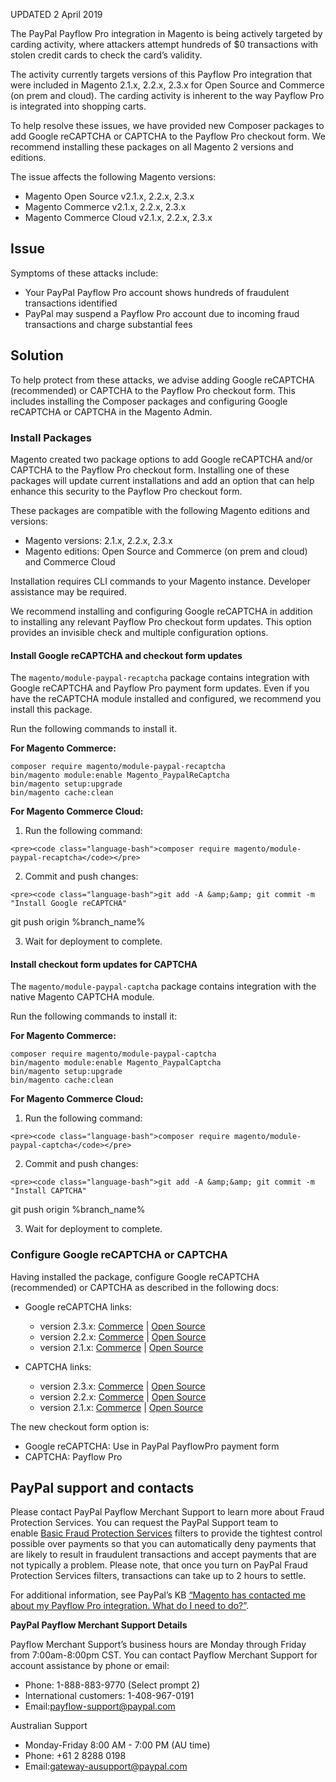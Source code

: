 UPDATED 2 April 2019

The PayPal Payflow Pro integration in Magento is being actively targeted by carding activity, where attackers attempt hundreds of $0 transactions with stolen credit cards to check the card’s validity.

The activity currently targets versions of this Payflow Pro integration that were included in Magento 2.1.x, 2.2.x, 2.3.x for Open Source and Commerce (on prem and cloud). The carding activity is inherent to the way Payflow Pro is integrated into shopping carts.

<p class="info">To help resolve these issues, we have provided new Composer packages&nbsp;<span class="TextRun SCXW86071908 BCX0" data-contrast="none" lang="EN-US"><span class="NormalTextRun SCXW86071908 BCX0">to add Google&nbsp;</span></span><span class="TextRun SCXW86071908 BCX0" data-contrast="none" lang="EN-US"><span class="SpellingError CommentStart SCXW86071908 BCX0">reCAPTCHA</span></span><span class="TextRun SCXW86071908 BCX0" data-contrast="none" lang="EN-US"><span class="NormalTextRun SCXW86071908 BCX0">&nbsp;or CAPTCHA to the&nbsp;</span></span><span class="TextRun SCXW86071908 BCX0" data-contrast="none" lang="EN-US"><span class="SpellingError SCXW86071908 BCX0">Payflow</span></span><span class="TextRun SCXW86071908 BCX0" data-contrast="none" lang="EN-US"><span class="NormalTextRun SCXW86071908 BCX0">&nbsp;Pro checkout form.</span></span><span class="TextRun SCXW86071908 BCX0" data-contrast="none" lang="EN-US"><span class="NormalTextRun SCXW86071908 BCX0">&nbsp;We recommend installing these packages on all Magento 2 versions and editions.</span></span></p>

The issue affects the following Magento versions:

*   Magento Open Source v2.1.x, 2.2.x, 2.3.x
*   Magento Commerce v2.1.x, 2.2.x, 2.3.x
*   Magento Commerce Cloud v2.1.x, 2.2.x, 2.3.x

## Issue

Symptoms of these attacks include:

*   Your PayPal Payflow Pro account shows hundreds of fraudulent transactions identified
*   PayPal may suspend a Payflow Pro account due to incoming fraud transactions and charge substantial fees

## Solution

To help protect from these attacks, we advise adding Google reCAPTCHA (recommended) or CAPTCHA to the Payflow Pro checkout form. This includes installing the Composer packages and configuring Google reCAPTCHA or CAPTCHA in the Magento Admin.

### Install Packages

Magento created two package options to add Google reCAPTCHA&nbsp;and/or CAPTCHA&nbsp;to the Payflow Pro checkout form. Installing one of these packages will update current installations and add an option that can help enhance this security to the Payflow Pro checkout form.

These packages are compatible with the following Magento editions and versions:

*   Magento versions: 2.1.x, 2.2.x, 2.3.x&nbsp;
*   Magento editions: Open Source and Commerce (on prem and cloud) and Commerce Cloud

Installation requires CLI commands to your Magento instance. Developer assistance may be required.

<p class="info">We<span class="TextRun SCXW681000 BCX0" data-contrast="none" lang="EN-US"><span class="NormalTextRun SCXW681000 BCX0">&nbsp;recommend installing and configuring Google&nbsp;</span></span><span class="TextRun SCXW681000 BCX0" data-contrast="none" lang="EN-US"><span class="SpellingError SCXW681000 BCX0">reCAPTCHA</span></span><span class="TextRun SCXW681000 BCX0" data-contrast="none" lang="EN-US"><span class="NormalTextRun SCXW681000 BCX0">&nbsp;</span></span><span class="TextRun SCXW681000 BCX0" data-contrast="none" lang="EN-US"><span class="NormalTextRun CommentStart SCXW681000 BCX0">in addition to&nbsp;</span></span><span class="TextRun SCXW681000 BCX0" data-contrast="none" lang="EN-US"><span class="NormalTextRun SCXW681000 BCX0">installing any relevant&nbsp;</span></span><span class="TextRun SCXW681000 BCX0" data-contrast="none" lang="EN-US"><span class="SpellingError SCXW681000 BCX0">Payflow</span></span><span class="TextRun SCXW681000 BCX0" data-contrast="none" lang="EN-US"><span class="NormalTextRun SCXW681000 BCX0">&nbsp;Pro checkout form updates</span></span><span class="TextRun SCXW681000 BCX0" data-contrast="none" lang="EN-US"><span class="NormalTextRun SCXW681000 BCX0">.</span></span><span class="TextRun SCXW681000 BCX0" data-contrast="none" lang="EN-US"><span class="NormalTextRun SCXW681000 BCX0">&nbsp;This option provides an invisible check&nbsp;</span></span><span class="TextRun SCXW681000 BCX0" data-contrast="none" lang="EN-US"><span class="NormalTextRun SCXW681000 BCX0">and&nbsp;</span></span><span class="TextRun SCXW681000 BCX0" data-contrast="none" lang="EN-US"><span class="NormalTextRun SCXW681000 BCX0">multiple configuration options.</span></span><span class="EOP SCXW681000 BCX0" data-ccp-props='{"335559738":225,"335559739":225}'>&nbsp;</span></p>

#### Install Google reCAPTCHA and checkout form updates

The `` magento/module-paypal-recaptcha `` package contains integration with Google reCAPTCHA and Payflow Pro payment form updates. Even if you have the reCAPTCHA module installed and configured, we recommend you install this package.

Run the following commands to install it.

__For&nbsp;Magento Commerce:__

<pre><code class="language-bash">composer require magento/module-paypal-recaptcha
bin/magento module:enable Magento_PaypalReCaptcha
bin/magento setup:upgrade
bin/magento cache:clean<br/></code></pre>

__For Magento Commerce Cloud:__

1.   Run the following command:
    
    <pre><code class="language-bash">composer require magento/module-paypal-recaptcha</code></pre>
    
    
2.   Commit and push changes:
    
    <pre><code class="language-bash">git add -A &amp;&amp; git commit -m "Install Google reCAPTCHA"
git push origin %branch_name%</code></pre>
    
    
3.   Wait for deployment to complete.

#### Install checkout form updates for CAPTCHA

The `` magento/module-paypal-captcha `` package contains integration with the native Magento&nbsp;CAPTCHA module.

Run the following commands to install it:

__For&nbsp;Magento Commerce:__

<pre><code class="language-bash">composer require magento/module-paypal-captcha
bin/magento module:enable Magento_PaypalCaptcha
bin/magento setup:upgrade
bin/magento cache:clean<br/></code></pre>

__For Magento Commerce Cloud:__

1.   Run the following command:
    
    <pre><code class="language-bash">composer require magento/module-paypal-captcha</code></pre>
    
    
2.   Commit and push changes:
    
    <pre><code class="language-bash">git add -A &amp;&amp; git commit -m "Install CAPTCHA"
git push origin %branch_name%</code></pre>
    
    
3.   Wait for deployment to complete.

### Configure Google reCAPTCHA or CAPTCHA

Having installed the package, configure Google reCAPTCHA (recommended) or CAPTCHA as described in the following docs:

*   Google reCAPTCHA links:
    
    *   version 2.3.x:&nbsp;<a class="external-link" href="https://docs.magento.com/m2/ee/user_guide/stores/security-google-recaptcha.html" rel="nofollow" target="_self">Commerce</a> |&nbsp;<a class="external-link" href="https://docs.magento.com/m2/ce/user_guide/stores/security-google-recaptcha.html" rel="nofollow" target="_self">Open Source</a>
    *   version 2.2.x:&nbsp;<a class="external-link" href="https://docs.magento.com/m2/2.2/ee/user_guide/stores/security-google-recaptcha.html" rel="nofollow" target="_self">Commerce</a> |&nbsp;<a class="external-link" href="https://docs.magento.com/m2/2.2/ce/user_guide/stores/security-google-recaptcha.html" rel="nofollow" target="_self">Open Source</a>
    *   version 2.1.x:&nbsp;<a class="external-link" href="https://docs.magento.com/m2/2.1/ee/user_guide/stores/security-google-recaptcha.html" rel="nofollow" target="_self">Commerce</a> |&nbsp;<a class="external-link" href="https://docs.magento.com/m2/2.1/ce/user_guide/stores/security-google-recaptcha.html" rel="nofollow" target="_self">Open Source</a>
    
    
    
*   CAPTCHA links:
    
    *   version 2.3.x:&nbsp;<a class="external-link" href="https://docs.magento.com/m2/ee/user_guide/stores/security-captcha.html" rel="nofollow" target="_self">Commerce</a> |&nbsp;<a class="external-link" href="https://docs.magento.com/m2/ce/user_guide/stores/security-captcha.html" rel="nofollow" target="_self">Open Source</a>
    *   version 2.2.x:&nbsp;<a class="external-link" href="https://docs.magento.com/m2/2.2/ee/user_guide/stores/security-captcha.html" rel="nofollow" target="_self">Commerce</a> |&nbsp;<a class="external-link" href="https://docs.magento.com/m2/2.2/ce/user_guide/stores/security-captcha.html" rel="nofollow" target="_self">Open Source</a>
    *   version 2.1.x:&nbsp;<a class="external-link" href="https://docs.magento.com/m2/2.1/ee/user_guide/stores/security-captcha.html" rel="nofollow" target="_self">Commerce</a> |&nbsp;<a class="external-link" href="https://docs.magento.com/m2/2.1/ce/user_guide/stores/security-captcha.html" rel="nofollow" target="_self">Open Source</a>
    
    
    

The new checkout form option is:

*   Google reCAPTCHA:&nbsp;Use in PayPal PayflowPro payment form&nbsp;
*   CAPTCHA:&nbsp;Payflow Pro

## PayPal support and contacts

Please contact PayPal Payflow Merchant Support&nbsp;to learn more about Fraud Protection Services. You can request the PayPal Support team to enable&nbsp;[Basic Fraud Protection Services](https://developer.paypal.com/docs/classic/payflow/fraud-protection/#how-fraud-protection-services-protect-you)&nbsp;filters to provide the tightest control possible over payments so that you can automatically deny payments that are likely to result in fraudulent transactions and accept payments that are not typically a problem. Please note, that once you turn on PayPal Fraud Protection Services filters, transactions can take up to 2 hours to settle.

<p class="info">For additional information, see PayPal’s KB <a href="https://www.paypal.com/us/smarthelp/article/ts2242">“Magento has contacted me about my Payflow Pro integration. What do I need to do?”</a>.</p>

__PayPal Payflow Merchant Support Details__

Payflow Merchant Support’s business hours are Monday through Friday from 7:00am-8:00pm CST. You can contact Payflow Merchant Support for account assistance by phone or email:

*   Phone: 1-888-883-9770 (Select prompt 2)&nbsp;
*   International customers: 1-408-967-0191
*   Email:[payflow-support@paypal.com](mailto:payflow-support@paypal.com)

Australian Support

*   Monday-Friday 8:00 AM - 7:00 PM (AU time)
*   Phone: +61 2 8288 0198
*   Email:[gateway-ausupport@paypal.com](mailto:gateway-ausupport@paypal.com)

&nbsp;